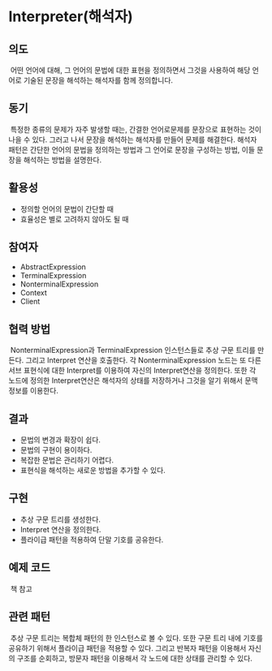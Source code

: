 # Interpreter(해석자)

## 의도

&nbsp;어떤 언어에 대해, 그 언어의 문법에 대한 표현을 정의하면서 그것을 사용하여 해당 언어로 기술된 문장을 해석하는 해석자를 함께 정의합니다.

## 동기

&nbsp;특정한 종류의 문제가 자주 발생할 때는, 간결한 언어로문제를 문장으로 표현하는 것이 나을 수 있다. 그러고 나서 문장을 해석하는 해석자를 만들어 문제를 해결한다. 해석자 패턴은 간단한 언어의 문법을 정의하는 방법과 그 언어로 문장을 구성하는 방법, 이들 문장을 해석하는 방법을 설명한다.

## 활용성

- 정의할 언어의 문법이 간단할 때
- 효율성은 별로 고려하지 않아도 될 때

## 참여자

- AbstractExpression
- TerminalExpression
- NonterminalExpression
- Context
- Client

## 협력 방법

&nbsp;NonterminalExpression과 TerminalExpression 인스턴스들로 추상 구문 트리를 만든다. 그리고 Interpret 연산을 호출한다. 각 NonterminalExpression 노드는 또 다른 서브 표현식에 대한 Interpret를 이용하여 자신의 Interpret연산을 정의한다. 또한 각 노드에 정의한 Interpret연산은 해석자의 상태를 저장하거나 그것을 알기 위해서 문맥 정보를 이용한다.

## 결과

- 문법의 변경과 확장이 쉽다.
- 문법의 구현이 용이하다.
- 복잡한 문법은 관리하기 어렵다.
- 표현식을 해석하는 새로운 방법을 추가할 수 있다.

## 구현

- 추상 구문 트리를 생성한다.
- Interpret 연산을 정의한다.
- 플라이급 패턴을 적용하여 단말 기호를 공유한다.

## 예제 코드

&nbsp;책 참고

## 관련 패턴

&nbsp;추상 구문 트리는 복합체 패턴의 한 인스턴스로 볼 수 있다. 또한 구문 트리 내에 기호를 공유하기 위해서 플라이급 패턴을 적용할 수 있다. 그리고 반복자 패턴을 이용해서 자신의 구조를 순회하고, 방문자 패턴을 이용해서 각 노드에 대한 상태를 관리할 수 있다.
